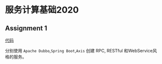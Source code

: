 # 服务计算基础2020

## Assignment 1

[代码](./assignment1)

分别使用 `Apache Dubbo`,`Spring Boot`,`Axis` 创建 RPC, RESTful 和WebService风格的服务。
